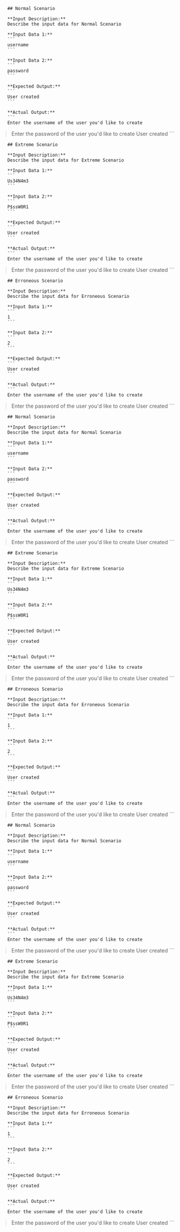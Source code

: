 
        ## Normal Scenario

        **Input Description:**
        Describe the input data for Normal Scenario

        **Input Data 1:**
        ```
        username
        ```

        **Input Data 2:**
        ```
        password
        ```

        **Expected Output:**
        ```
        User created
        ```

        **Actual Output:**
        ```
        Enter the username of the user you'd like to create
> Enter the password of the user you'd like to create
> User created
        ```

        ## Extreme Scenario

        **Input Description:**
        Describe the input data for Extreme Scenario

        **Input Data 1:**
        ```
        Us34N4m3
        ```

        **Input Data 2:**
        ```
        P$ssW0R1
        ```

        **Expected Output:**
        ```
        User created
        ```

        **Actual Output:**
        ```
        Enter the username of the user you'd like to create
> Enter the password of the user you'd like to create
> User created
        ```

        ## Erroneous Scenario

        **Input Description:**
        Describe the input data for Erroneous Scenario

        **Input Data 1:**
        ```
        1
        ```

        **Input Data 2:**
        ```
        2
        ```

        **Expected Output:**
        ```
        User created
        ```

        **Actual Output:**
        ```
        Enter the username of the user you'd like to create
> Enter the password of the user you'd like to create
> User created
        ```

        ## Normal Scenario

        **Input Description:**
        Describe the input data for Normal Scenario

        **Input Data 1:**
        ```
        username
        ```

        **Input Data 2:**
        ```
        password
        ```

        **Expected Output:**
        ```
        User created
        ```

        **Actual Output:**
        ```
        Enter the username of the user you'd like to create
> Enter the password of the user you'd like to create
> User created
        ```

        ## Extreme Scenario

        **Input Description:**
        Describe the input data for Extreme Scenario

        **Input Data 1:**
        ```
        Us34N4m3
        ```

        **Input Data 2:**
        ```
        P$ssW0R1
        ```

        **Expected Output:**
        ```
        User created
        ```

        **Actual Output:**
        ```
        Enter the username of the user you'd like to create
> Enter the password of the user you'd like to create
> User created
        ```

        ## Erroneous Scenario

        **Input Description:**
        Describe the input data for Erroneous Scenario

        **Input Data 1:**
        ```
        1
        ```

        **Input Data 2:**
        ```
        2
        ```

        **Expected Output:**
        ```
        User created
        ```

        **Actual Output:**
        ```
        Enter the username of the user you'd like to create
> Enter the password of the user you'd like to create
> User created
        ```

        ## Normal Scenario

        **Input Description:**
        Describe the input data for Normal Scenario

        **Input Data 1:**
        ```
        username
        ```

        **Input Data 2:**
        ```
        password
        ```

        **Expected Output:**
        ```
        User created
        ```

        **Actual Output:**
        ```
        Enter the username of the user you'd like to create
> Enter the password of the user you'd like to create
> User created
        ```

        ## Extreme Scenario

        **Input Description:**
        Describe the input data for Extreme Scenario

        **Input Data 1:**
        ```
        Us34N4m3
        ```

        **Input Data 2:**
        ```
        P$ssW0R1
        ```

        **Expected Output:**
        ```
        User created
        ```

        **Actual Output:**
        ```
        Enter the username of the user you'd like to create
> Enter the password of the user you'd like to create
> User created
        ```

        ## Erroneous Scenario

        **Input Description:**
        Describe the input data for Erroneous Scenario

        **Input Data 1:**
        ```
        1
        ```

        **Input Data 2:**
        ```
        2
        ```

        **Expected Output:**
        ```
        User created
        ```

        **Actual Output:**
        ```
        Enter the username of the user you'd like to create
> Enter the password of the user you'd like to create
> User created
        ```
